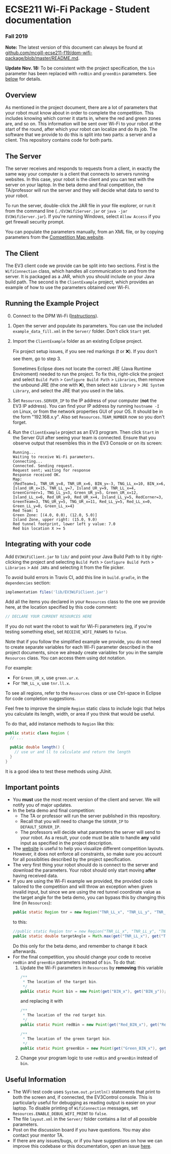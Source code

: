 # ECSE211 Wi-Fi Package - Student documentation

### Fall 2019

**Note:** The latest version of this document can always be found at [github.com/mcgill-ecse211-f19/dpm-wifi-package/blob/master/README.md](https://github.com/mcgill-ecse211-f19/dpm-wifi-package/blob/master/README.md).

**Update Nov. 18:** To be consistent with the project specification,
the `bin` parameter has been replaced with `redBin` and `greenBin` parameters. See [below](#useful-information) for details.

## Overview

As mentioned in the project document, there are a lot of parameters that your robot must
know about in order to complete the competition. This includes knowing which corner it starts in, where the red and green zones are, and so on. This information will be sent over
Wi-Fi to your robot at the start of the round, after which your robot can localize and do its job.
The software that we provide to do this is split into two parts: a server and a client. This repository contains code for both parts.

## The Server

The server receives and responds to requests from a client, in exactly the same way your
computer is a client that connects to servers running websites. In this case, your robot is the client and you can test with the server on your laptop. In the beta demo and final competition, the
TA/professor will run the server and they will decide what data to send to your robot.

To run the server, double-click the JAR file in your file explorer, or run it from the command line (`./EV3WifiServer.jar` or `java -jar EV3WifiServer.jar`).
If you're running Windows, select `Allow Access` if you get firewall security prompt.

You can populate the parameters manually, from an XML file, or by copying parameters from the [Competition Map website](https://mcgill-dpm.github.io/Utilities/wifi/competition-map).

## The Client

The EV3 client code we provide can be split into two sections. First is the `WifiConnection` class,
which handles all communication to and from the server. It is packaged as a JAR, which you should include on your Java build path.
The second is the `ClientExample`
project, which provides an example of how to use the parameters obtained over Wi-Fi.

## Running the Example Project

0. Connect to the DPM Wi-Fi
([Instructions](https://mcgill-ecse211-f19.github.io/getting_started_guide/GettingStarted-F19-updated#running-code-on-the-brick)).

1. Open the server and populate its parameters. You can use the included `example_data_fill.xml` in the `Server/` folder. Don't click `Start` yet.

2. Import the `ClientExample` folder as an existing Eclipse project. 

    Fix project setup issues, if you see red markings (:heavy_exclamation_mark: or :x:). If you don't see them, go to step 3.

    Sometimes Eclipse does not locate the correct JRE (Java Runtime Enviroment) needed to run the project. To fix this, right-click the project and select `Build Path` > `Configure Build Path` > `Libraries`, then remove the unbound JRE (the one with :x:), then select `Add Library` > `JRE System Library`, and select the JRE that you used in the labs.

3. Set `Resources.SERVER_IP` to the IP address of your computer (**not** the EV3 IP address).
You can find your IP address by running `hostname -I` on Linux, or from the network properties GUI of your OS. It should be in the form "192.168.x.y". Also set `Resources.TEAM_NUMBER` now so you don't forget.

4. Run the `ClientExample` project as an EV3 program. Then click `Start` in the Server GUI after seeing your team is connected. Ensure that you observe output that resembles this in the EV3 Console or on its screen:

    ```
    Running...
    Waiting to receive Wi-Fi parameters.
    Connecting...
    Connected. Sending request.
    Request sent; waiting for response
    Response received OK.
    Map:
    {RedTeam=1, TNR_UR_y=8, TNR_UR_x=6, BIN_y=-3, TNG_LL_x=10, BIN_x=6, Island_UR_x=15, TNR_LL_y=7, Island_UR_y=9, TNR_LL_x=4, GreenCorner=1, TNG_LL_y=3, Green_UR_y=5, Green_UR_x=12, Island_LL_x=6, Red_UR_y=9, Red_UR_x=4, Island_LL_y=5, RedCorner=3, GreenTeam=3, TNG_UR_y=5, TNG_UR_x=11, Red_LL_y=5, Red_LL_x=0, Green_LL_y=0, Green_LL_x=4}
    Red Team: 1
    Green Zone: [(4.0, 0.0), (12.0, 5.0)]
    Island Zone, upper right: (15.0, 9.0)
    Red tunnel footprint, lower left y value: 7.0
    Red bin location X >= 5
    ```

## Integrating with your code

Add `EV3WiFiClient.jar` to `lib/` and point your Java Build Path to it by right-clicking the project and selecting `Build Path` > `Configure Build Path` > `Libraries` > `Add JARs` and selecting it from the file picker.

To avoid build errors in Travis CI, add this line in `build.gradle`, in the `dependencies` section:

```groovy
implementation files('lib/EV3WiFiClient.jar')
```

Add all the items you declared in your `Resources` class to the one we provide here, at the location specified by this code comment:

```java
// DECLARE YOUR CURRENT RESOURCES HERE
```

If you do not want the robot to wait for Wi-Fi parameters (eg, if you're testing something else), set `RECEIVE_WIFI_PARAMS` to `false`.

Note that if you follow the simplified example we provide, you do not need to create separate variables for each Wi-Fi parameter described
in the project documents, since we already create variables for you in the sample `Resources` class. You can access them using dot notation.

For example:

- For `Green_UR_x`, use `green.ur.x`.
- For `TNR_LL_x`, use `tnr.ll.x`.

To see all regions, refer to the `Resources` class or use Ctrl-space in Eclipse for code completion suggestions.

Feel free to improve the simple `Region` static class to include logic that helps you calculate its length, width,
or area if you think that would be useful. 

To do that, add instance methods to `Region` like this:

```java
public static class Region {
  // ...

  public double length() {
    // use ur and ll to calculate and return the length
  }
}
```

It is a good idea to test these methods using JUnit.


## Important points

- You **must** use the most recent version of the client and server. We will notify you of major updates.
- In the beta demo and final competition:
  - The TA or professor will run the server published in this repository.
  - Recall that you will need to change the `SERVER_IP` to `DEFAULT_SERVER_IP`.
  - The professors will decide what parameters the server will send to your robot.
As a result, your code must be able to handle **any** valid input as specified in the project description.
- The [website](https://mcgill-dpm.github.io/Utilities/wifi/competition-map) is useful to help you visualize different competition layouts. However, it does not enforce all constraints, so make sure you 
account for all possiblities described by the project specification.
- The very first thing your robot should do is connect to the server and download
the parameters. Your robot should only start moving **after** having received data.
- If you are using the Wi-Fi example we provided, the provided code is tailored to the competition and will throw an exception when 
given invalid input, but since we are using the red tunnel coordinate value as the target angle for the beta demo,
you can bypass this by changing this line (in `Resources`):
  ```java
  public static Region tnr = new Region("TNR_LL_x", "TNR_LL_y", "TNR_UR_x", "TNR_UR_y");
  ```
  to this:
  ```java
  //public static Region tnr = new Region("TNR_LL_x", "TNR_LL_y", "TNR_UR_x", "TNR_UR_y");
  public static double targetAngle = Math.max(get("TNR_LL_x"), get("TNR_UR_x"));
  ```
  Do this only for the beta demo, and remember to change it back afterwards.
- For the final competition, you should change your code to receive
`redBin` and `greenBin` parameters instead of `bin`. To do that:
  1. Update the Wi-Fi parameters in `Resources` by **removing** this variable
      ```java
      /**
       * The location of the target bin.
       */
      public static Point bin = new Point(get("BIN_x"), get("BIN_y"));
      ```
      and replacing it with
      ```java
      /**
       * The location of the red target bin.
       */
      public static Point redBin = new Point(get("Red_BIN_x"), get("Red_BIN_y"));

      /**
       * The location of the green target bin.
       */
      public static Point greenBin = new Point(get("Green_BIN_x"), get("Green_BIN_y"));
      ```
  2. Change your program logic to use `redBin` and `greenBin` instead of `bin`.

## Useful Information
- The WiFi test code uses `System.out.println()` statements that print to both the screen
and, if connected, the EV3Control console. This is particularly useful for debugging as reading output is easier on your laptop. 
To disable printing of `WifiConnection` messages, set `Resources.ENABLE_DEBUG_WIFI_PRINT` to `false`.
- The file `layout.xml` in the `Server/` folder contains a list of all possible parameters.
- Post on the discussion board if you have questions. You may also contact your mentor TA.
- If there are any issues/bugs, or if you have suggestions on how we can improve this codebase or this documentation, open an issue [here](https://github.com/mcgill-ecse211-f19/dpm-wifi-package/issues).
